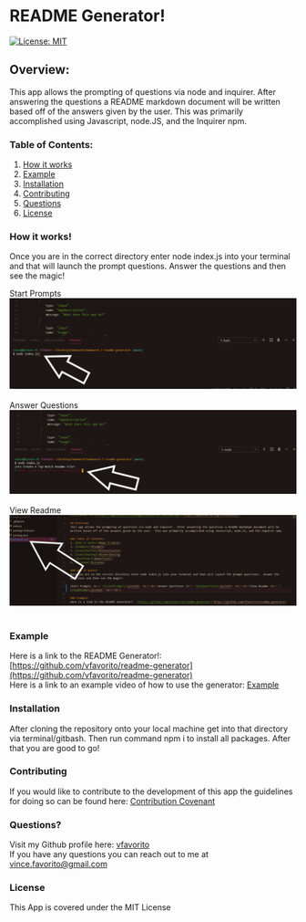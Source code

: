 # README Generator!

[![License: MIT](https://img.shields.io/badge/License-MIT-yellow.svg)](https://opensource.org/licenses/MIT)

## Overview:
This app allows the prompting of questions via node and inquirer.  After answering the questions a README markdown document will be written based off of the answers given by the user.  This was primarily accomplished using Javascript, node.JS, and the Inquirer npm.  

### Table of Contents:
1. [How it works](#How-it-works)
2. [Example](#Example)
3. [Installation](#Installation)
4. [Contributing](#Contributing)
5. [Questions](#Questions?)
6. [License](#License)

### How it works!
Once you are in the correct directory enter node index.js into your terminal and that will launch the prompt questions.  Answer the questions and then see the magic!

Start Prompts <br/> ![startPrompts](images/initialPrompts.png) <br/><br/>
Answer Questions <br/> ![ansQuestions](images/ansQuestions.png) <br/><br/>
View Readme <br/> ![viewReadme](images/readme.png) <br/><br/>

### Example
Here is a link to the README Generator!:  [https://github.com/vfavorito/readme-generator](https://github.com/vfavorito/readme-generator)<br/>
Here is a link to an example video of how to use the generator: [Example](https://drive.google.com/file/d/1_RfnJctB-au6l0SbAVAnw0J6g2_EFZaI/view)

### Installation
After cloning the repository onto your local machine get into that directory via terminal/gitbash.  Then run command npm i to install all packages.  After that you are good to go!

### Contributing
If you would like to contribute to the development of this app the guidelines for doing so can be found here: [Contribution Covenant](https://www.contributor-covenant.org/version/2/0/code_of_conduct/code_of_conduct.txt)

### Questions?
Visit my Github profile here: [vfavorito](https://github.com/vfavorito)<br/>
If you have any questions you can reach out to me at vince.favorito@gmail.com

### License
This App is covered under the MIT License

